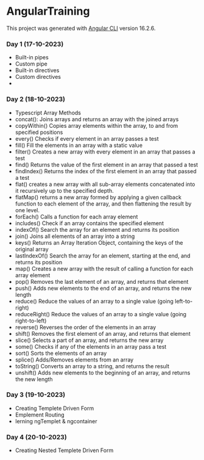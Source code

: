 # AngularTraining

This project was generated with [Angular CLI](https://github.com/angular/angular-cli) version 16.2.6.

### Day 1 (17-10-2023)
- Built-in pipes
- Custom pipe
- Built-in directives
- Custom directives
- 
### Day 2 (18-10-2023)
- Typescript Array Methods
 - concat(): Joins arrays and returns an array with the joined arrays 
 - copyWithin() 	Copies array elements within the array, to and from specified positions 
 - every() 	Checks if every element in an array passes a test 
 - fill() 	Fill the elements in an array with a static value 
 - filter() 	Creates a new array with every element in an array that passes a test 
 - find() 	Returns the value of the first element in an array that passed a test 
 - findIndex() 	Returns the index of the first element in an array that passed a test 
 - flat() 	creates a new array with all sub-array elements concatenated into it recursively up to the specified depth. 
 - flatMap() 	returns a new array formed by applying a given callback function to each element of the array, and then flattening the result by one level. 
 - forEach() 	Calls a function for each array element 
 - includes() 	Check if an array contains the specified element 
 - indexOf() 	Search the array for an element and returns its position 
 - join() 	Joins all elements of an array into a string 
 - keys() 	Returns an Array Iteration Object, containing the keys of the original array 
 - lastIndexOf() 	Search the array for an element, starting at the end, and returns its position 
 - map() 	Creates a new array with the result of calling a function for each array element 
 - pop() 	Removes the last element of an array, and returns that element 
 - push() 	Adds new elements to the end of an array, and returns the new length 
 - reduce() 	Reduce the values of an array to a single value (going left-to-right) 
 - reduceRight() 	Reduce the values of an array to a single value (going right-to-left) 
 - reverse() 	Reverses the order of the elements in an array 
 - shift() 	Removes the first element of an array, and returns that element 
 - slice() 	Selects a part of an array, and returns the new array 
 - some() 	Checks if any of the elements in an array pass a test 
 - sort() 	Sorts the elements of an array 
 - splice() 	Adds/Removes elements from an array 
 - toString() 	Converts an array to a string, and returns the result 
 - unshift() 	Adds new elements to the beginning of an array, and returns the new length 

### Day 3 (19-10-2023)
- Creating Templete Driven Form
- Emplement Routing
- lerning ngTemplet & ngcontainer

### Day 4 (20-10-2023)
- Creating Nested Templete Driven Form
